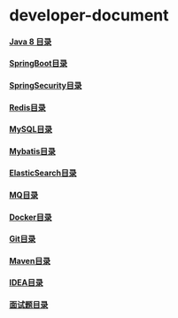 # developer-document

#### [Java 8 目录](https://gitee.com/huanglei1111/developer-document/blob/master/%E7%9B%AE%E5%BD%95/java%208%20.md)

#### [SpringBoot目录](https://gitee.com/huanglei1111/developer-document/blob/master/%E7%9B%AE%E5%BD%95/springboot.md)

#### [SpringSecurity目录](https://gitee.com/huanglei1111/developer-document/blob/master/%E7%9B%AE%E5%BD%95/spring%20security.md)

#### [Redis目录](https://gitee.com/huanglei1111/developer-document/blob/master/%E7%9B%AE%E5%BD%95/redis.md)

#### [MySQL目录](https://gitee.com/huanglei1111/developer-document/blob/master/%E7%9B%AE%E5%BD%95/mysql.md)

#### [Mybatis目录](https://gitee.com/huanglei1111/developer-document/blob/master/%E7%9B%AE%E5%BD%95/mybatis.md)

#### [ElasticSearch目录](https://gitee.com/huanglei1111/developer-document/blob/master/%E7%9B%AE%E5%BD%95/ElasticSearch.md)

#### [MQ目录](https://gitee.com/huanglei1111/developer-document/blob/master/%E7%9B%AE%E5%BD%95/mq.md)

#### [Docker目录](https://gitee.com/huanglei1111/developer-document/blob/master/%E7%9B%AE%E5%BD%95/docker.md)

#### [Git目录](https://gitee.com/huanglei1111/developer-document/blob/master/%E7%9B%AE%E5%BD%95/git.md)

#### [Maven目录](https://gitee.com/huanglei1111/developer-document/blob/master/%E7%9B%AE%E5%BD%95/maven.md)

#### [IDEA目录](https://gitee.com/huanglei1111/developer-document/blob/master/%E7%9B%AE%E5%BD%95/IDEA.md)

#### [面试题目录](https://gitee.com/huanglei1111/developer-document/blob/master/%E7%9B%AE%E5%BD%95/%E9%9D%A2%E8%AF%95%E9%A2%98.md)







